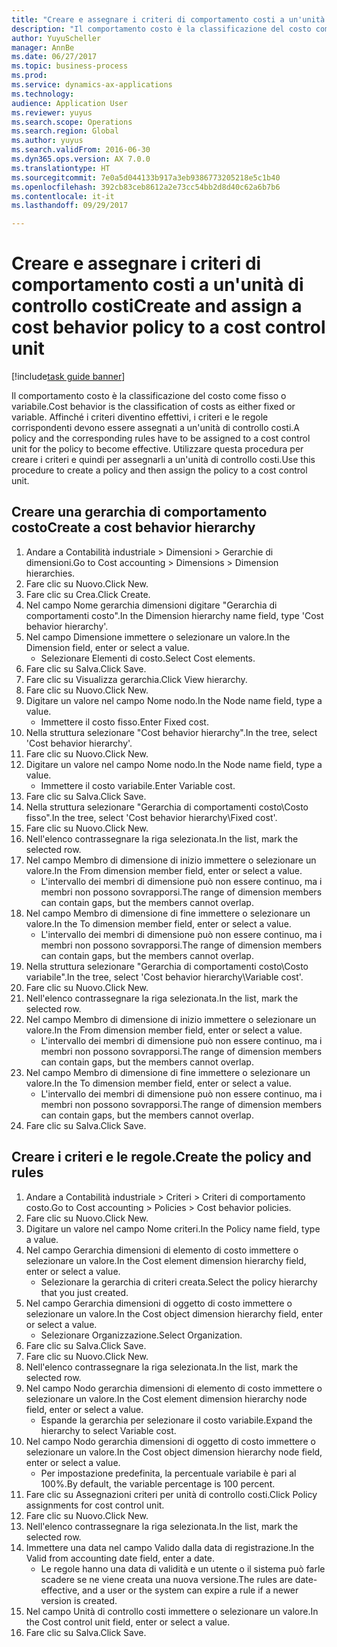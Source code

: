 ```yaml
--- 
title: "Creare e assegnare i criteri di comportamento costi a un'unità di controllo costi"
description: "Il comportamento costo è la classificazione del costo come fisso o variabile."
author: YuyuScheller
manager: AnnBe
ms.date: 06/27/2017
ms.topic: business-process
ms.prod: 
ms.service: dynamics-ax-applications
ms.technology: 
audience: Application User
ms.reviewer: yuyus
ms.search.scope: Operations
ms.search.region: Global
ms.author: yuyus
ms.search.validFrom: 2016-06-30
ms.dyn365.ops.version: AX 7.0.0
ms.translationtype: HT
ms.sourcegitcommit: 7e0a5d044133b917a3eb9386773205218e5c1b40
ms.openlocfilehash: 392cb83ceb8612a2e73cc54bb2d8d40c62a6b7b6
ms.contentlocale: it-it
ms.lasthandoff: 09/29/2017

---
```

# <a name="create-and-assign-a-cost-behavior-policy-to-a-cost-control-unit"></a><span data-ttu-id="c44fe-103">Creare e assegnare i criteri di comportamento costi a un'unità di controllo costi</span><span class="sxs-lookup"><span data-stu-id="c44fe-103">Create and assign a cost behavior policy to a cost control unit</span></span>

[!include[task guide banner](../../includes/task-guide-banner.md)]

<span data-ttu-id="c44fe-104">Il comportamento costo è la classificazione del costo come fisso o variabile.</span><span class="sxs-lookup"><span data-stu-id="c44fe-104">Cost behavior is the classification of costs as either fixed or variable.</span></span> <span data-ttu-id="c44fe-105">Affinché i criteri diventino effettivi, i criteri e le regole corrispondenti devono essere assegnati a un'unità di controllo costi.</span><span class="sxs-lookup"><span data-stu-id="c44fe-105">A policy and the corresponding rules have to be assigned to a cost control unit for the policy to become effective.</span></span> <span data-ttu-id="c44fe-106">Utilizzare questa procedura per creare i criteri e quindi per assegnarli a un'unità di controllo costi.</span><span class="sxs-lookup"><span data-stu-id="c44fe-106">Use this procedure to create a policy and then assign the policy to a cost control unit.</span></span>


## <a name="create-a-cost-behavior-hierarchy"></a><span data-ttu-id="c44fe-107">Creare una gerarchia di comportamento costo</span><span class="sxs-lookup"><span data-stu-id="c44fe-107">Create a cost behavior hierarchy</span></span>
1. <span data-ttu-id="c44fe-108">Andare a Contabilità industriale > Dimensioni > Gerarchie di dimensioni.</span><span class="sxs-lookup"><span data-stu-id="c44fe-108">Go to Cost accounting > Dimensions > Dimension hierarchies.</span></span>
2. <span data-ttu-id="c44fe-109">Fare clic su Nuovo.</span><span class="sxs-lookup"><span data-stu-id="c44fe-109">Click New.</span></span>
3. <span data-ttu-id="c44fe-110">Fare clic su Crea.</span><span class="sxs-lookup"><span data-stu-id="c44fe-110">Click Create.</span></span>
4. <span data-ttu-id="c44fe-111">Nel campo Nome gerarchia dimensioni digitare "Gerarchia di comportamenti costo".</span><span class="sxs-lookup"><span data-stu-id="c44fe-111">In the Dimension hierarchy name field, type 'Cost behavior hierarchy'.</span></span>
5. <span data-ttu-id="c44fe-112">Nel campo Dimensione immettere o selezionare un valore.</span><span class="sxs-lookup"><span data-stu-id="c44fe-112">In the Dimension field, enter or select a value.</span></span>
    * <span data-ttu-id="c44fe-113">Selezionare Elementi di costo.</span><span class="sxs-lookup"><span data-stu-id="c44fe-113">Select Cost elements.</span></span>  
6. <span data-ttu-id="c44fe-114">Fare clic su Salva.</span><span class="sxs-lookup"><span data-stu-id="c44fe-114">Click Save.</span></span>
7. <span data-ttu-id="c44fe-115">Fare clic su Visualizza gerarchia.</span><span class="sxs-lookup"><span data-stu-id="c44fe-115">Click View hierarchy.</span></span>
8. <span data-ttu-id="c44fe-116">Fare clic su Nuovo.</span><span class="sxs-lookup"><span data-stu-id="c44fe-116">Click New.</span></span>
9. <span data-ttu-id="c44fe-117">Digitare un valore nel campo Nome nodo.</span><span class="sxs-lookup"><span data-stu-id="c44fe-117">In the Node name field, type a value.</span></span>
    * <span data-ttu-id="c44fe-118">Immettere il costo fisso.</span><span class="sxs-lookup"><span data-stu-id="c44fe-118">Enter Fixed cost.</span></span>  
10. <span data-ttu-id="c44fe-119">Nella struttura selezionare "Cost behavior hierarchy".</span><span class="sxs-lookup"><span data-stu-id="c44fe-119">In the tree, select 'Cost behavior hierarchy'.</span></span>
11. <span data-ttu-id="c44fe-120">Fare clic su Nuovo.</span><span class="sxs-lookup"><span data-stu-id="c44fe-120">Click New.</span></span>
12. <span data-ttu-id="c44fe-121">Digitare un valore nel campo Nome nodo.</span><span class="sxs-lookup"><span data-stu-id="c44fe-121">In the Node name field, type a value.</span></span>
    * <span data-ttu-id="c44fe-122">Immettere il costo variabile.</span><span class="sxs-lookup"><span data-stu-id="c44fe-122">Enter Variable cost.</span></span>  
13. <span data-ttu-id="c44fe-123">Fare clic su Salva.</span><span class="sxs-lookup"><span data-stu-id="c44fe-123">Click Save.</span></span>
14. <span data-ttu-id="c44fe-124">Nella struttura selezionare "Gerarchia di comportamenti costo\Costo fisso".</span><span class="sxs-lookup"><span data-stu-id="c44fe-124">In the tree, select 'Cost behavior hierarchy\Fixed cost'.</span></span>
15. <span data-ttu-id="c44fe-125">Fare clic su Nuovo.</span><span class="sxs-lookup"><span data-stu-id="c44fe-125">Click New.</span></span>
16. <span data-ttu-id="c44fe-126">Nell'elenco contrassegnare la riga selezionata.</span><span class="sxs-lookup"><span data-stu-id="c44fe-126">In the list, mark the selected row.</span></span>
17. <span data-ttu-id="c44fe-127">Nel campo Membro di dimensione di inizio immettere o selezionare un valore.</span><span class="sxs-lookup"><span data-stu-id="c44fe-127">In the From dimension member field, enter or select a value.</span></span>
    * <span data-ttu-id="c44fe-128">L'intervallo dei membri di dimensione può non essere continuo, ma i membri non possono sovrapporsi.</span><span class="sxs-lookup"><span data-stu-id="c44fe-128">The range of dimension members can contain gaps, but the members cannot overlap.</span></span>  
18. <span data-ttu-id="c44fe-129">Nel campo Membro di dimensione di fine immettere o selezionare un valore.</span><span class="sxs-lookup"><span data-stu-id="c44fe-129">In the To dimension member field, enter or select a value.</span></span>
    * <span data-ttu-id="c44fe-130">L'intervallo dei membri di dimensione può non essere continuo, ma i membri non possono sovrapporsi.</span><span class="sxs-lookup"><span data-stu-id="c44fe-130">The range of dimension members can contain gaps, but the members cannot overlap.</span></span>  
19. <span data-ttu-id="c44fe-131">Nella struttura selezionare "Gerarchia di comportamenti costo\Costo variabile".</span><span class="sxs-lookup"><span data-stu-id="c44fe-131">In the tree, select 'Cost behavior hierarchy\Variable cost'.</span></span>
20. <span data-ttu-id="c44fe-132">Fare clic su Nuovo.</span><span class="sxs-lookup"><span data-stu-id="c44fe-132">Click New.</span></span>
21. <span data-ttu-id="c44fe-133">Nell'elenco contrassegnare la riga selezionata.</span><span class="sxs-lookup"><span data-stu-id="c44fe-133">In the list, mark the selected row.</span></span>
22. <span data-ttu-id="c44fe-134">Nel campo Membro di dimensione di inizio immettere o selezionare un valore.</span><span class="sxs-lookup"><span data-stu-id="c44fe-134">In the From dimension member field, enter or select a value.</span></span>
    * <span data-ttu-id="c44fe-135">L'intervallo dei membri di dimensione può non essere continuo, ma i membri non possono sovrapporsi.</span><span class="sxs-lookup"><span data-stu-id="c44fe-135">The range of dimension members can contain gaps, but the members cannot overlap.</span></span>  
23. <span data-ttu-id="c44fe-136">Nel campo Membro di dimensione di fine immettere o selezionare un valore.</span><span class="sxs-lookup"><span data-stu-id="c44fe-136">In the To dimension member field, enter or select a value.</span></span>
    * <span data-ttu-id="c44fe-137">L'intervallo dei membri di dimensione può non essere continuo, ma i membri non possono sovrapporsi.</span><span class="sxs-lookup"><span data-stu-id="c44fe-137">The range of dimension members can contain gaps, but the members cannot overlap.</span></span>  
24. <span data-ttu-id="c44fe-138">Fare clic su Salva.</span><span class="sxs-lookup"><span data-stu-id="c44fe-138">Click Save.</span></span>

## <a name="create-the-policy-and-rules"></a><span data-ttu-id="c44fe-139">Creare i criteri e le regole.</span><span class="sxs-lookup"><span data-stu-id="c44fe-139">Create the policy and rules</span></span>
1. <span data-ttu-id="c44fe-140">Andare a Contabilità industriale > Criteri > Criteri di comportamento costo.</span><span class="sxs-lookup"><span data-stu-id="c44fe-140">Go to Cost accounting > Policies > Cost behavior policies.</span></span>
2. <span data-ttu-id="c44fe-141">Fare clic su Nuovo.</span><span class="sxs-lookup"><span data-stu-id="c44fe-141">Click New.</span></span>
3. <span data-ttu-id="c44fe-142">Digitare un valore nel campo Nome criteri.</span><span class="sxs-lookup"><span data-stu-id="c44fe-142">In the Policy name field, type a value.</span></span>
4. <span data-ttu-id="c44fe-143">Nel campo Gerarchia dimensioni di elemento di costo immettere o selezionare un valore.</span><span class="sxs-lookup"><span data-stu-id="c44fe-143">In the Cost element dimension hierarchy field, enter or select a value.</span></span>
    * <span data-ttu-id="c44fe-144">Selezionare la gerarchia di criteri creata.</span><span class="sxs-lookup"><span data-stu-id="c44fe-144">Select the policy hierarchy that you just created.</span></span>  
5. <span data-ttu-id="c44fe-145">Nel campo Gerarchia dimensioni di oggetto di costo immettere o selezionare un valore.</span><span class="sxs-lookup"><span data-stu-id="c44fe-145">In the Cost object dimension hierarchy field, enter or select a value.</span></span>
    * <span data-ttu-id="c44fe-146">Selezionare Organizzazione.</span><span class="sxs-lookup"><span data-stu-id="c44fe-146">Select Organization.</span></span>  
6. <span data-ttu-id="c44fe-147">Fare clic su Salva.</span><span class="sxs-lookup"><span data-stu-id="c44fe-147">Click Save.</span></span>
7. <span data-ttu-id="c44fe-148">Fare clic su Nuovo.</span><span class="sxs-lookup"><span data-stu-id="c44fe-148">Click New.</span></span>
8. <span data-ttu-id="c44fe-149">Nell'elenco contrassegnare la riga selezionata.</span><span class="sxs-lookup"><span data-stu-id="c44fe-149">In the list, mark the selected row.</span></span>
9. <span data-ttu-id="c44fe-150">Nel campo Nodo gerarchia dimensioni di elemento di costo immettere o selezionare un valore.</span><span class="sxs-lookup"><span data-stu-id="c44fe-150">In the Cost element dimension hierarchy node field, enter or select a value.</span></span>
    * <span data-ttu-id="c44fe-151">Espande la gerarchia per selezionare il costo variabile.</span><span class="sxs-lookup"><span data-stu-id="c44fe-151">Expand the hierarchy to select Variable cost.</span></span>  
10. <span data-ttu-id="c44fe-152">Nel campo Nodo gerarchia dimensioni di oggetto di costo immettere o selezionare un valore.</span><span class="sxs-lookup"><span data-stu-id="c44fe-152">In the Cost object dimension hierarchy node field, enter or select a value.</span></span>
    * <span data-ttu-id="c44fe-153">Per impostazione predefinita, la percentuale variabile è pari al 100%.</span><span class="sxs-lookup"><span data-stu-id="c44fe-153">By default, the variable percentage is 100 percent.</span></span>  
11. <span data-ttu-id="c44fe-154">Fare clic su Assegnazioni criteri per unità di controllo costi.</span><span class="sxs-lookup"><span data-stu-id="c44fe-154">Click Policy assignments for cost control unit.</span></span>
12. <span data-ttu-id="c44fe-155">Fare clic su Nuovo.</span><span class="sxs-lookup"><span data-stu-id="c44fe-155">Click New.</span></span>
13. <span data-ttu-id="c44fe-156">Nell'elenco contrassegnare la riga selezionata.</span><span class="sxs-lookup"><span data-stu-id="c44fe-156">In the list, mark the selected row.</span></span>
14. <span data-ttu-id="c44fe-157">Immettere una data nel campo Valido dalla data di registrazione.</span><span class="sxs-lookup"><span data-stu-id="c44fe-157">In the Valid from accounting date field, enter a date.</span></span>
    * <span data-ttu-id="c44fe-158">Le regole hanno una data di validità e un utente o il sistema può farle scadere se ne viene creata una nuova versione.</span><span class="sxs-lookup"><span data-stu-id="c44fe-158">The rules are date-effective, and a user or the system can expire a rule if a newer version is created.</span></span>  
15. <span data-ttu-id="c44fe-159">Nel campo Unità di controllo costi immettere o selezionare un valore.</span><span class="sxs-lookup"><span data-stu-id="c44fe-159">In the Cost control unit field, enter or select a value.</span></span>
16. <span data-ttu-id="c44fe-160">Fare clic su Salva.</span><span class="sxs-lookup"><span data-stu-id="c44fe-160">Click Save.</span></span>


